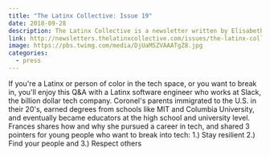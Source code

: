 ```yaml
---
title: "The Latinx Collective: Issue 19"
date: 2018-09-28
description: The Latinx Collective is a newsletter written by Elisabeth Rosario that offers a refreshing look at the every day contributions and achievements of Latinx people. 💃🏽️
link: http://newsletters.thelatinxcollective.com/issues/the-latinx-collective-issue-19-135985
image: https://pbs.twimg.com/media/DjUaM5ZVAAATgZ8.jpg
categories:
  - press
---
```


If you're a Latinx or person of color in the tech space, or you want to break in, you'll enjoy this Q&A with a Latinx software engineer who works at Slack, the billion dollar tech company. Coronel's parents immigrated to the U.S. in their 20's, earned degrees from schools like MIT and Columbia University, and eventually became educators at the high school and university level. Frances shares how and why she pursued a career in tech, and shared 3 pointers for young people who want to break into tech: 1.) Stay resilient 2.) Find your people and 3.) Respect others
